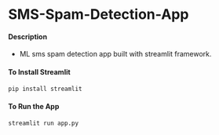 # SMS-Spam-Detection-App
#### Description
+ ML sms spam detection app built with streamlit framework.

#### To Install Streamlit
```bash
pip install streamlit
```

#### To Run the App
```bash
streamlit run app.py
```
